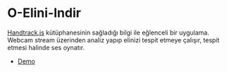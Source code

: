 # O-Elini-Indir

[Handtrack.js](https://github.com/victordibia/handtrack.js/) kütüphanesinin sağladığı bilgi ile eğlenceli bir uygulama.
Webcam stream üzerinden analiz yapıp elinizi tespit etmeye çalışır, tespit etmesi halinde ses oynatır.

- [Demo](https://ferhatbostanci.github.io/O-Elini-Indir/)
